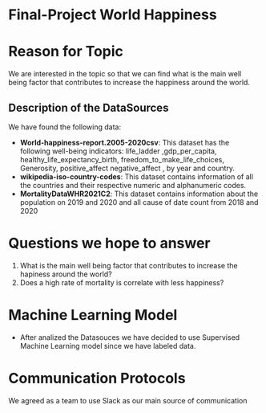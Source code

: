 # Final-Project World Happiness 

# Reason for Topic
We are interested in the topic so that we can find what is the main well being factor that contributes to increase the happiness around the world.

## Description of the DataSources

We have found the following  data:
* **World-happiness-report.2005-2020csv**:  This dataset has the following well-being indicators: life_ladder ,gdp_per_capita, healthy_life_expectancy_birth, freedom_to_make_life_choices, Generosity, positive_affect  negative_affect , by year and country.
* **wikipedia-iso-country-codes**: This dataset contains information of all the countries and their respective numeric and alphanumeric codes.
* **MortalityDataWHR2021C2**: This dataset contains information about the population on 2019 and 2020 and all cause of date count from 2018 and 2020

# Questions we hope to answer
1. What is the main well being factor that contributes to increase the hapiness around the world?
2. Does a high rate of mortality is correlate with less happiness?

# Machine Learning Model
* After analized the Datasouces we have decided to use Supervised Machine Learning model since we have labeled data.


# Communication Protocols
We agreed as a team to use Slack as our main source of communication



